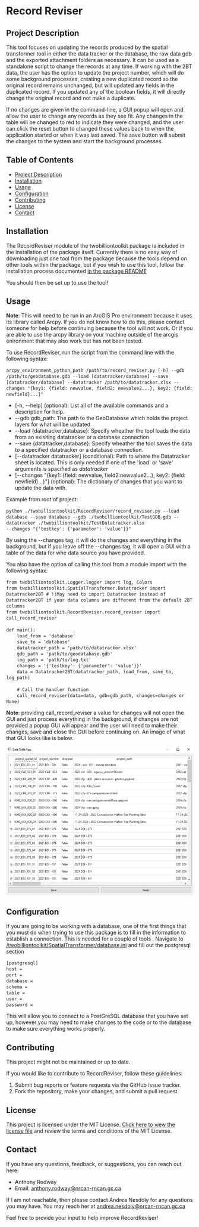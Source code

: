 # Record Reviser

## Project Description

This tool focuses on updating the records produced by the spatial transformer tool in either the data tracker or the database, the raw data gdb and the exported attachment folders as necessary. It can be used as a standalone script to change the records at any time. If working with the 2BT data, the user has the option to update the project number, which will do some background processes, creating a new duplicated record so the original record remains unchanged, but will updated any fields in the duplicated record. If you updated any of the boolean fields, it will directly change the original record and not make a duplicate. 

If no changes are given in the command-line, a GUI popup will open and allow the user to change any records as they see fit. Any changes in the table will be changed to red to indicate they were changed, and the user can click the reset button to changed these values back to when the application started or when it was last saved. The save button will submit the changes to the system and start the background processes.


## Table of Contents

- [Project Description](#project-description)
- [Installation](#installation)
- [Usage](#usage)
- [Configuration](#configuration)
- [Contributing](#contributing)
- [License](#license)
- [Contact](#contact)

## Installation

The RecordReviser module of the twobilliontoolkit package is included in the installation of the package itself. Currently there is no easy way of downloading just one tool from the package because the tools depend on other tools within the package, but if you wish to use this tool, follow the installation process documented [in the package README](../../README.md)

You should then be set up to use the tool!

## Usage

**Note**: This will need to be run in an ArcGIS Pro environment because it uses its library called Arcpy. If you do not know how to do this, please contact someone for help before continuing because the tool will not work. Or if you are able to use the arcpy library on your machine outside of the arcgis enironment that may also work but has not been tested.

To use RecordReviser, run the script from the command line with the following syntax:
```
arcpy_environment_python_path /path/to/record_reviser.py [-h] --gdb /path/to/geodatabase.gdb --load [datatracker/database] --save [datatracker/database] --datatracker /path/to/datatracker.xlsx --changes "{key1: {field: newvalue, field2: newvalue2...}, key2: {field: newfield}...}"
```
- [-h, --help] (optional): List all of the available commands and a description for help.
- --gdb gdb_path: The path to the GeoDatabase which holds the project layers for what will be updated 
- --load {datatracker,database}: Specify wheather the tool loads the data from an exisiting datatracker or a database connection. 
- --save {datatracker,database}: Specify wheather the tool saves the data to a specified datatracker or a database connection. 
- [--datatracker datatracker] (conditional): Path to where the Datatracker sheet is located. This is only needed if one of the 'load' or 'save' arguments is spacified as *datatracker*
- [--changes "{key1: {field: newvalue, field2:newvalue2...}, key2: {field: newfield}...}"] (optional): The dictionary of changes that you want to update the data with.

Example from root of project:
```
python ./twobilliontoolkit/RecordReviser/record_reviser.py --load database --save database --gdb ./twobilliontoolkit/TestGDB.gdb --datatracker ./twobilliontoolkit/TestDatatracker.xlsx 
--changes "{'testkey': {'parameter': 'value'}}"
```

By using the --changes tag, it will do the changes and everything in the background, but if you leave off the --changes tag, it will open a GUI with a table of the data for whe data source you have provided.

You also have the option of calling this tool from a module import with the following syntax:
```
from twobilliontoolkit.Logger.logger import log, Colors
from twobilliontoolkit.SpatialTransformer.Datatracker import Datatracker2BT # !!May need to import Datatracker instead of Datatracker2BT if your data columns are different from the default 2BT columns
from twobilliontoolkit.RecordReviser.record_reviser import call_record_reviser

def main():
    load_from = 'database'
    save_to = 'database'
    datatracker_path = 'path/to/datatracker.xlsx'
    gdb_path = 'path/to/geodatabase.gdb'
    log_path = 'path/to/log.txt'
    changes = '{'testkey': {'parameter': 'value'}}'
    data = Datatracker2BT(datatracker_path, load_from, save_to, log_path)
    
    # Call the handler function
    call_record_reviser(data=data, gdb=gdb_path, changes=changes or None)
```
**Note**: providing call_record_reviser a value for changes will not open the GUI and just process everything in the background, if changes are not provided a popup GUI will appear and the user will need to make their changes, save and close the GUI before continuing on. An image of what that GUI looks like is below.

![Record Reviser GUI](../../images/record_reviser.png)

## Configuration

If you are going to be working with a database, one of the first things that you must do when trying to use this package is to fill in the information to establish a connection. This is needed for a couple of tools . Navigate to [/twobilliontoolkit/SpatialTransformer/database.ini](/twobilliontoolkit/SpatialTransformer/database.ini) and fill out the postgresql section

```
[postgresql]
host = 
port = 
database = 
schema = 
table = 
user = 
password = 
```
This will allow you to connect to a PostGreSQL database that you have set up, however you may need to make changes to the code or to the database to make sure everything works properly.

## Contributing

This project might not be maintained or up to date.

If you would like to contribute to RecordReviser, follow these guidelines:

1. Submit bug reports or feature requests via the GitHub issue tracker.
2. Fork the repository, make your changes, and submit a pull request.

## License

This project is licensed under the MIT License. [Click here to view the license file](../../LICENSE) and review the terms and conditions of the MIT License.

## Contact

If you have any questions, feedback, or suggestions, you can reach out here:

- Anthony Rodway
- Email: anthony.rodway@nrcan-rncan.gc.ca

If I am not reachable, then please contact Andrea Nesdoly for any questions you may have. You may reach her at andrea.nesdoly@nrcan-rncan.gc.ca

Feel free to provide your input to help improve RecordReviser!